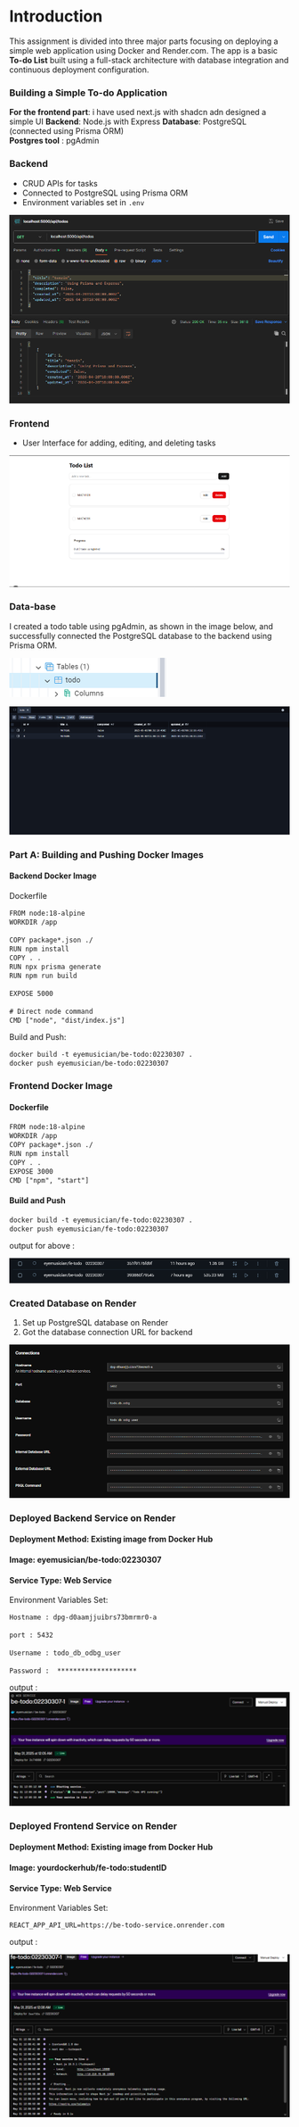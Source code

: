 # Introduction

This assignment is divided into three major parts focusing on deploying a simple web application using Docker and Render.com. The app is a basic **To-do List** built using a full-stack architecture with database integration and continuous deployment configuration.

### Building a Simple To-do Application

**For the frontend part**: i have used next.js with shadcn adn designed a simple UI
**Backend**: Node.js with Express 
**Database**: PostgreSQL (connected using Prisma ORM)  
**Postgres tool** :  pgAdmin 

### Backend
- CRUD APIs for tasks
- Connected to PostgreSQL using Prisma ORM
- Environment variables set in `.env`

![alt text](<to-do/assets/Screenshot 2025-04-28 004753.png>)

### Frontend
- User Interface for adding, editing, and deleting tasks

![alt text](to-do/assets/image6.png)


### Data-base

I created a todo table using pgAdmin, as shown in the image below, and successfully connected the PostgreSQL database to the backend using Prisma ORM.

![alt text](to-do/assets/image-1.png)


![alt text](to-do/assets/image5.png)



### Part A: Building and Pushing Docker Images

#### Backend Docker Image

Dockerfile 

```
FROM node:18-alpine
WORKDIR /app

COPY package*.json ./
RUN npm install
COPY . .
RUN npx prisma generate
RUN npm run build

EXPOSE 5000

# Direct node command
CMD ["node", "dist/index.js"]
```

Build and Push: 
```
docker build -t eyemusician/be-todo:02230307 .
docker push eyemusician/be-todo:02230307
```

### Frontend Docker Image

#### Dockerfile
```
FROM node:18-alpine
WORKDIR /app
COPY package*.json ./
RUN npm install
COPY . .
EXPOSE 3000
CMD ["npm", "start"]
```
#### Build and Push

```
docker build -t eyemusician/fe-todo:02230307 .
docker push eyemusician/fe-todo:02230307
```

output for above :

![alt text](to-do/assets/image3.png)


### Created Database on Render

1. Set up PostgreSQL database on Render
2. Got the database connection URL for backend

![alt text](image-3.png)

### Deployed Backend Service on Render

#### Deployment Method: Existing image from Docker Hub

#### Image: eyemusician/be-todo:02230307

#### Service Type: Web Service

Environment Variables Set:

```
Hostname : dpg-d0aamjjuibrs73bmrmr0-a

port : 5432

Username : todo_db_odbg_user

Password :  ********************

```

output : 
![alt text](image-1.png)

### Deployed Frontend Service on Render
#### Deployment Method: Existing image from Docker Hub
#### Image: yourdockerhub/fe-todo:studentID
#### Service Type: Web Service

Environment Variables Set:
```
REACT_APP_API_URL=https://be-todo-service.onrender.com
```

output : 

![alt text](image-2.png)

